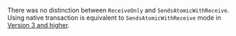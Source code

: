 There was no distinction between `ReceiveOnly` and `SendsAtomicWithReceive`. Using native transaction is equivalent to `SendsAtomicWithReceive` mode in [Version 3 and higher](/nservicebus/sqlserver/transactions.md?version=sqlserver_3#native-transactions).
